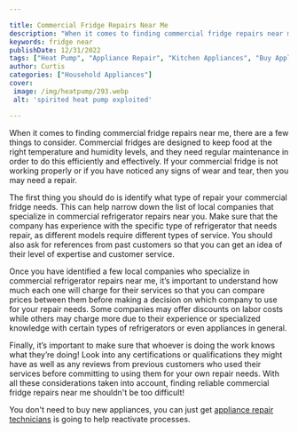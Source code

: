 ```yaml
---

title: Commercial Fridge Repairs Near Me
description: "When it comes to finding commercial fridge repairs near me, there are a few things to consider. Commercial fridges are designed to...learn more"
keywords: fridge near
publishDate: 12/31/2022
tags: ["Heat Pump", "Appliance Repair", "Kitchen Appliances", "Buy Appliance"]
author: Curtis
categories: ["Household Appliances"]
cover: 
 image: /img/heatpump/293.webp
 alt: 'spirited heat pump exploited'

---
```


When it comes to finding commercial fridge repairs near me, there are a few things to consider. Commercial fridges are designed to keep food at the right temperature and humidity levels, and they need regular maintenance in order to do this efficiently and effectively. If your commercial fridge is not working properly or if you have noticed any signs of wear and tear, then you may need a repair.

The first thing you should do is identify what type of repair your commercial fridge needs. This can help narrow down the list of local companies that specialize in commercial refrigerator repairs near you. Make sure that the company has experience with the specific type of refrigerator that needs repair, as different models require different types of service. You should also ask for references from past customers so that you can get an idea of their level of expertise and customer service. 

Once you have identified a few local companies who specialize in commercial refrigerator repairs near me, it’s important to understand how much each one will charge for their services so that you can compare prices between them before making a decision on which company to use for your repair needs. Some companies may offer discounts on labor costs while others may charge more due to their experience or specialized knowledge with certain types of refrigerators or even appliances in general. 

Finally, it’s important to make sure that whoever is doing the work knows what they’re doing! Look into any certifications or qualifications they might have as well as any reviews from previous customers who used their services before committing to using them for your own repair needs. With all these considerations taken into account, finding reliable commercial fridge repairs near me shouldn't be too difficult!

You don't need to buy new appliances, you can just get <a href="/pages/appliance-repair-technicians/">appliance repair technicians</a> is going to help reactivate processes.